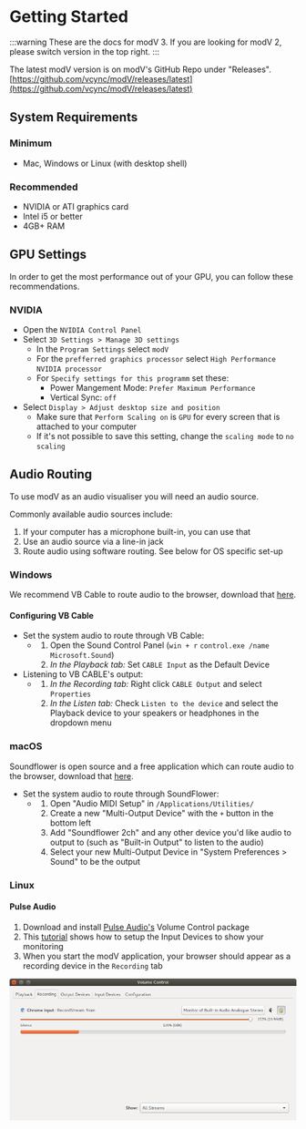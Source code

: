 # Getting Started

:::warning
These are the docs for modV 3.
If you are looking for modV 2, please switch version in the top right.
:::

The latest modV version is on modV's GitHub Repo under "Releases". [https://github.com/vcync/modV/releases/latest](https://github.com/vcync/modV/releases/latest)

## System Requirements
### Minimum
* Mac, Windows or Linux (with desktop shell)

### Recommended
* NVIDIA or ATI graphics card
* Intel i5 or better
* 4GB+ RAM


## GPU Settings

In order to get the most performance out of your GPU, you can follow these recommendations.

### NVIDIA

* Open the `NVIDIA Control Panel`
* Select `3D Settings > Manage 3D settings`
  * In the `Program Settings` select `modV`
  * For the `prefferred graphics processor` select `High Performance NVIDIA processor`
  * For `Specify settings for this programm` set these:
    * Power Mangement Mode: `Prefer Maximum Performance`
    * Vertical Sync: `off`
* Select `Display > Adjust desktop size and position`
  * Make sure that `Perform Scaling on` is `GPU` for every screen that is attached to your computer
  * If it's not possible to save this setting, change the `scaling mode` to `no scaling`


## Audio Routing

To use modV as an audio visualiser you will need an audio source.

Commonly available audio sources include:

1. If your computer has a microphone built-in, you can use that
2. Use an audio source via a line-in jack
3. Route audio using software routing. See below for OS specific set-up

### Windows
We recommend VB Cable to route audio to the browser, download that [here](http://vb-audio.pagesperso-orange.fr/Cable/).

#### Configuring VB Cable

* Set the system audio to route through VB Cable:
  * 1. Open the Sound Control Panel (`win + r` `control.exe /name Microsoft.Sound`)
    2. *In the Playback tab:* Set `CABLE Input` as the Default Device
* Listening to VB CABLE's output:
  * 1. _In the Recording tab:_ Right click `CABLE Output` and select `Properties`
    2. *In the Listen tab:* Check `Listen to the device` and select the Playback device to your speakers or headphones in the dropdown menu

### macOS
Soundflower is open source and a free application which can route audio to the browser, download that [here](https://github.com/mattingalls/Soundflower/releases/).

* Set the system audio to route through SoundFlower:
  * 1. Open "Audio MIDI Setup" in `/Applications/Utilities/`
    2. Create a new "Multi-Output Device" with the `+` button in the bottom left
    3. Add "Soundflower 2ch" and any other device you'd like audio to output to (such as "Built-in Output" to listen to the audio)
    4. Select your new Multi-Output Device in "System Preferences > Sound" to be the output

### Linux

#### Pulse Audio

1. Download and install [Pulse Audio's](https://www.freedesktop.org/wiki/Software/PulseAudio/) Volume Control package
2. This [tutorial](https://www.kirsle.net/blog/entry/redirect-audio-out-to-mic-in-linux) shows how to setup the Input Devices to show your monitoring
3. When you start the modV application, your browser should appear as a recording device in the `Recording` tab

![Browser input device in pavucontrol](./images/pavucontrol.png)

